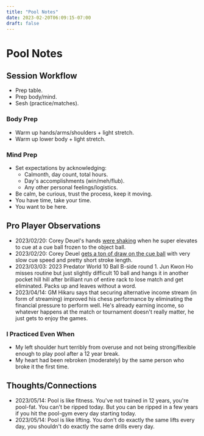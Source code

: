 ```yaml
---
title: "Pool Notes"
date: 2023-02-20T06:09:15-07:00
draft: false
---
```


# Pool Notes

## Session Workflow
- Prep table.
- Prep body/mind.
- Sesh (practice/matches).

### Body Prep
- Warm up hands/arms/shoulders + light stretch.
- Warm up lower body + light stretch.

### Mind Prep
- Set expectations by acknowledging:
    * Calmonth, day count, total hours.
    * Day's accomplishments (win/meh/flub).
    * Any other personal feelings/logistics.
- Be calm, be curious, trust the process, keep it moving.
- You have time, take your time.
- You want to be here.



## Pro Player Observations
- 2023/02/20: Corey Deuel's hands [were shaking](https://www.youtube.com/watch?v=wuCjdtKcvao) when he super elevates to cue at a cue ball frozen to the object ball.
- 2023/02/20: Corey Deuel [gets a ton of draw on the cue ball](https://www.youtube.com/watch?v=wuCjdtKcvao) with very slow cue speed and pretty short stroke length.
- 2023/03/03: 2023 Predator World 10 Ball B-side round 1. Jun Kwon Ho misses routine but just slightly difficult 10 ball and hangs it in another pocket hill hill after brilliant run of entire rack to lose match and get eliminated. Packs up and leaves without a word.
- 2023/04/14: GM Hikaru says that securing alternative income stream (in form of streaming) improved his chess performance by eliminating the financial pressure to perform well. He's already earning income, so whatever happens at the match or tournament doesn't really matter, he just gets to enjoy the games.


### I Practiced Even When
- My left shoulder hurt terribly from overuse and not being strong/flexible enough to play pool after a 12 year break.
- My heart had been rebroken (moderately) by the same person who broke it the first time.


## Thoughts/Connections
- 2023/05/14: Pool is like fitness. You've not trained in 12 years, you're pool-fat. You can't be ripped today. But you can be ripped in a few years if you hit the pool-gym every day starting today.
- 2023/05/14: Pool is like lifting. You don't do exactly the same lifts every day, you shouldn't do exactly the same drills every day.
